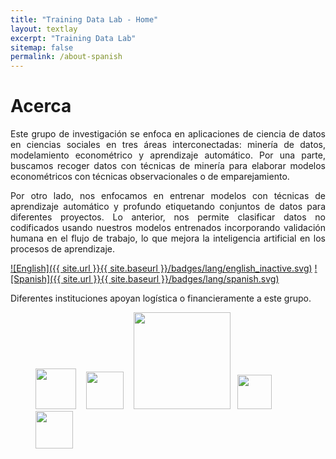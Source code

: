 ```yaml
---
title: "Training Data Lab - Home"
layout: textlay
excerpt: "Training Data Lab"
sitemap: false
permalink: /about-spanish
---
```


<h1>Acerca</h1>

<p align="justify">Este grupo de investigación  se enfoca en aplicaciones de ciencia de datos en ciencias sociales en tres áreas interconectadas: minería de datos, modelamiento econométrico y aprendizaje automático. Por una parte, buscamos recoger datos con técnicas de minería para elaborar modelos econométricos con técnicas observacionales o de emparejamiento.</p>

<p align="justify">Por otro lado, nos enfocamos en entrenar modelos con técnicas de aprendizaje automático y profundo etiquetando conjuntos de datos para diferentes proyectos. Lo anterior, nos permite clasificar datos no codificados usando nuestros modelos entrenados incorporando validación humana en el flujo de trabajo, lo que mejora la inteligencia artificial en los procesos de aprendizaje.</p>

[![English]({{ site.url }}{{ site.baseurl }}/badges/lang/english_inactive.svg)](https://training-datalab.com) [![Spanish]({{ site.url }}{{ site.baseurl }}/badges/lang/spanish.svg)](https://training-datalab.com/about-spanish)

<!-- **Tenemos una convocatoria abierta para asistentes de investigación** <a href="https://github.com/training-datalab/workshops/blob/main/Calls/Call-Data-Lab-Spanish.pdf" target="_blank">(ver en español)</a> -->

Diferentes instituciones apoyan logística o financieramente a este grupo.

<figure class="fourth">
  <img src="{{ site.url }}{{ site.baseurl }}/images/lab-logo.png" style="width: 65px"> &nbsp;&nbsp;
  <img src="{{ site.url }}{{ site.baseurl }}/images/logos/oxford.jpg" style="width: 60px"> &nbsp;&nbsp;
  <img src="{{ site.url }}{{ site.baseurl }}/images/logos/leiden.jpg" style="width: 155px">  &nbsp;
  <!-- <img src="{{ site.url }}{{ site.baseurl }}/images/logos/uct.png" style="width: 160px">  &nbsp;&nbsp;-->
  <img src="{{ site.url }}{{ site.baseurl }}/images/logos/usach.png" style="width: 55px"> &nbsp;&nbsp;&nbsp;
  <img src="{{ site.url }}{{ site.baseurl }}/images/logos/umayor.png" style="width: 60px">
</figure>
